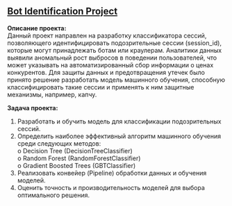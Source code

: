 ## [Bot Identification Project](https://github.com/Playmen998/DE-karpov.corses/tree/main/Big%20ML/Bot%20Identification%20Project)
**Описание проекта:**  
Данный проект направлен на разработку классификатора сессий, позволяющего идентифицировать подозрительные сессии (session_id), которые могут принадлежать ботам или краулерам. Аналитики данных выявили аномальный рост выбросов в поведении пользователей, что может указывать на автоматизированный сбор информации о ценах конкурентов. Для защиты данных и предотвращения утечек было принято решение разработать модель машинного обучения, способную классифицировать такие сессии и применять к ним защитные механизмы, например, капчу.

**Задача проекта:**  
1.	Разработать и обучить модель для классификации подозрительных сессий.
2.	Определить наиболее эффективный алгоритм машинного обучения среди следующих методов:  
o	Decision Tree (DecisionTreeClassifier)  
o	Random Forest (RandomForestClassifier)  
o	Gradient Boosted Trees (GBTClassifier)  
3.	Реализовать конвейер (Pipeline) обработки данных и обучения моделей.
4.	Оценить точность и производительность моделей для выбора оптимального решения.
